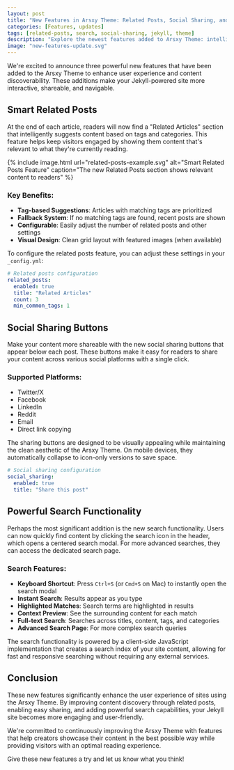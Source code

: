 ```yaml
---
layout: post
title: "New Features in Arsxy Theme: Related Posts, Social Sharing, and Search"
categories: [Features, updates]
tags: [related-posts, search, social-sharing, jekyll, theme]
description: "Explore the newest features added to Arsxy Theme: intelligent related posts suggestions, social sharing buttons for enhanced content distribution, and a powerful search functionality."
image: "new-features-update.svg"
---
```


We're excited to announce three powerful new features that have been added to the Arsxy Theme to enhance user experience and content discoverability. These additions make your Jekyll-powered site more interactive, shareable, and navigable.

## Smart Related Posts

At the end of each article, readers will now find a "Related Articles" section that intelligently suggests content based on tags and categories. This feature helps keep visitors engaged by showing them content that's relevant to what they're currently reading.

{% include image.html url="related-posts-example.svg" alt="Smart Related Posts Feature" caption="The new Related Posts section shows relevant content to readers" %}

### Key Benefits:
- **Tag-based Suggestions**: Articles with matching tags are prioritized
- **Fallback System**: If no matching tags are found, recent posts are shown
- **Configurable**: Easily adjust the number of related posts and other settings
- **Visual Design**: Clean grid layout with featured images (when available)

To configure the related posts feature, you can adjust these settings in your `_config.yml`:

```yaml
# Related posts configuration
related_posts:
  enabled: true
  title: "Related Articles"
  count: 3
  min_common_tags: 1
```

## Social Sharing Buttons

Make your content more shareable with the new social sharing buttons that appear below each post. These buttons make it easy for readers to share your content across various social platforms with a single click.

### Supported Platforms:
- Twitter/X
- Facebook
- LinkedIn
- Reddit
- Email
- Direct link copying

The sharing buttons are designed to be visually appealing while maintaining the clean aesthetic of the Arsxy Theme. On mobile devices, they automatically collapse to icon-only versions to save space.

```yaml
# Social sharing configuration
social_sharing:
  enabled: true
  title: "Share this post"
```

## Powerful Search Functionality

Perhaps the most significant addition is the new search functionality. Users can now quickly find content by clicking the search icon in the header, which opens a centered search modal. For more advanced searches, they can access the dedicated search page.

### Search Features:
- **Keyboard Shortcut**: Press `Ctrl+S` (or `Cmd+S` on Mac) to instantly open the search modal
- **Instant Search**: Results appear as you type
- **Highlighted Matches**: Search terms are highlighted in results
- **Context Preview**: See the surrounding content for each match
- **Full-text Search**: Searches across titles, content, tags, and categories
- **Advanced Search Page**: For more complex search queries

The search functionality is powered by a client-side JavaScript implementation that creates a search index of your site content, allowing for fast and responsive searching without requiring any external services.

## Conclusion

These new features significantly enhance the user experience of sites using the Arsxy Theme. By improving content discovery through related posts, enabling easy sharing, and adding powerful search capabilities, your Jekyll site becomes more engaging and user-friendly.

We're committed to continuously improving the Arsxy Theme with features that help creators showcase their content in the best possible way while providing visitors with an optimal reading experience.

Give these new features a try and let us know what you think!